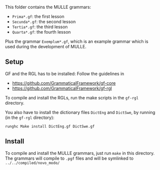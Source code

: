 
This folder contains the MULLE grammars:

- `Prima*.gf`: the first lesson
- `Secunda*.gf`: the second lesson
- `Tertia*.gf`: the third lesson
- `Quarta*.gf`: the fourth lesson

Plus the grammar `Exemplum*.gf`, which is an example grammar which is used during the development of MULLE.

Setup
--------

GF and the RGL has to be installed: Follow the guidelines in

- <https://github.com/GrammaticalFramework/gf-core>
- <https://github.com/GrammaticalFramework/gf-rgl>

To compile and install the RGLs, run the make scripts in the `gf-rgl` directory.

You also have to install the dictionary files `DictEng` and `DictSwe`, by running (in the `gf-rgl` directory):

    runghc Make install DictEng.gf DictSwe.gf

Install
---------

To compile and install the MULLE grammars, just run `make` in this directory.
The grammars will compile to `.pgf` files and will be symlinked to `../../compiled/novo_modo/`


